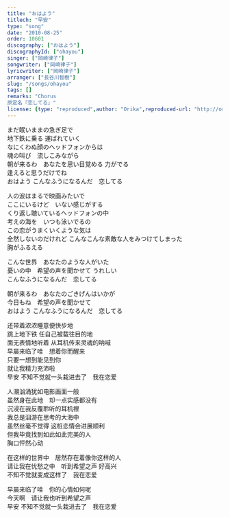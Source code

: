 ```yaml
---
title: "おはよう"
titlech: "早安"
type: "song"
date: "2010-08-25"
order: 10601
discography: ["おはよう"]
discographyId: ["ohayou"]
singer: ["岡崎律子"]
songwriter: ["岡崎律子"]
lyricwriter: ["岡崎律子"]
arranger: ["長谷川智樹"]
slug: "/songs/ohayou"
tags: []
remarks: "Chorus
原定名『恋してる』"
license: {type: "reproduced",author: "Orika",reproduced-url: "http://orikamushi.myweb.hinet.net/",reproduced-website: "織歌蟲網站"}
---
```


まだ眠いままの急ぎ足で  
地下鉄に乗る 運ばれていく   
なにくわぬ顔のヘッドフォンからは  
魂の叫び　流しこみながら   
朝が来るわ　あなたを思い目覚める 力がでる  
逢えると思うだけでね   
おはよう こんなふうになるんだ　恋してる   
  
人の波はまるで映画みたいで   
ここにいるけど　いない感じがする   
くり返し聴いているヘッドフォンの中   
考えの海を　いつも泳いでるの   
この恋がうまくいくような気は   
全然しないのだけれど こんなこんな素敵な人をみつけてしまった   
胸がふるえる   
  
こんな世界　あなたのような人がいた   
憂いの中　希望の声を聞かせて うれしい   
こんなふうになるんだ　恋してる   
  
朝が来るわ　あなたのごきげんはいかが   
今日もね　希望の声を聞かせて   
おはよう こんなふうになるんだ　恋してる  

<!-- 翻译 -->

还带着浓浓睡意便快步地  
跳上地下铁 任自己被载往目的地   
面无表情地听着 从耳机传来灵魂的呐喊   
早晨来临了哇　想着你而醒来   
只要一想到能见到你　  
就让我精力充沛啦   
早安 不知不觉就一头栽进去了　我在恋爱   
  
人潮汹涌犹如电影画面一般   
虽然身在此地　却一点实感都没有   
沉浸在我反覆聆听的耳机裡   
我总是泅游在思考的大海中   
虽然丝毫不觉得 这桩恋情会进展顺利   
但我毕竟找到如此如此完美的人   
胸口怦然心动   
  
在这样的世界中　居然存在着像你这样的人   
请让我在忧愁之中　听到希望之声 好高兴   
不知不觉就变成这样了　我在恋爱   
  
早晨来临了哇　你的心情如何呢   
今天啊　请让我也听到希望之声   
早安 不知不觉就一头栽进去了　我在恋爱
